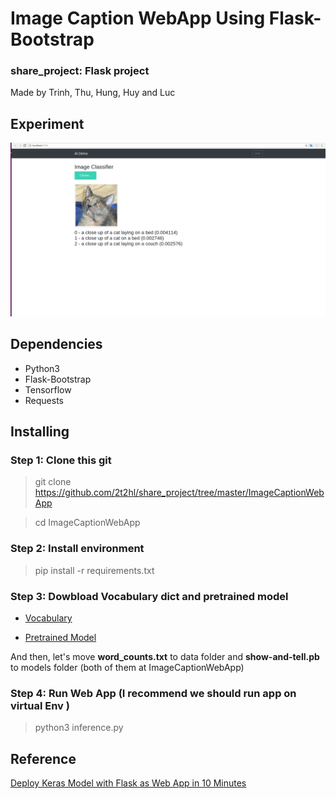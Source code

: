 # Image Caption WebApp Using Flask-Bootstrap
### share_project: Flask project
Made by Trinh, Thu, Hung, Huy and Luc

## Experiment
![title](image/experiment.png)

## Dependencies
* Python3
* Flask-Bootstrap
* Tensorflow
* Requests

## Installing

### Step 1: Clone this git
	
> git clone https://github.com/2t2hl/share_project/tree/master/ImageCaptionWebApp

> cd ImageCaptionWebApp

### Step 2: Install environment

> pip install -r requirements.txt

### Step 3: Dowbload Vocabulary dict and pretrained model
* [Vocabulary](https://raw.githubusercontent.com/ColeMurray/medium-show-and-tell-caption-generator/master/etc/word_counts.txt)

* [Pretrained Model](https://drive.google.com/uc?export=download&id=15Juh0gaYR0qv8GjRL1EvsigErdQXTmnt)

And then, let's move **word_counts.txt** to data folder and **show-and-tell.pb** to models folder (both of them at ImageCaptionWebApp)

### Step 4: Run Web App (I recommend we should run app on virtual Env )

> python3 inference.py

## Reference

[Deploy Keras Model with Flask as Web App in 10 Minutes](https://github.com/mtobeiyf/keras-flask-deploy-webapp)


